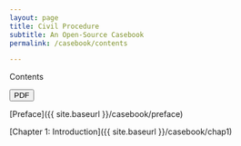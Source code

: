 ```yaml
---
layout: page
title: Civil Procedure
subtitle: An Open-Source Casebook
permalink: /casebook/contents

---
```


<p class="largest-italic">Contents</p>

<a href='{{ site.baseurl }}/assets/pdf/Book.pdf'><button class='button syllabus smaller'>PDF</button></a>

[Preface]({{ site.baseurl }}/casebook/preface) 

[Chapter 1: Introduction]({{ site.baseurl }}/casebook/chap1) 
